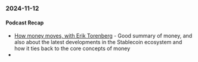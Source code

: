 ### 2024-11-12
#### Podcast Recap
- [How money moves, with Erik Torenberg](https://www.complexsystemspodcast.com/episodes/money-movement-erik-torenberg/) - Good summary of money, and also about the latest developments in the Stablecoin ecosystem and how it ties back to the core concepts of money
- 